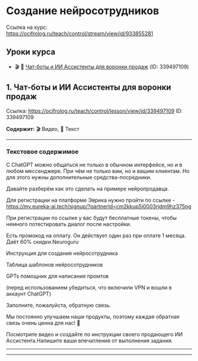 # Создание нейросотрудников

Ссылка на курс: https://ocifrolog.ru/teach/control/stream/view/id/933855281

## Уроки курса

- 🎬 📝 [Чат-боты и ИИ Ассистенты для воронки продаж](#создание-нейросотрудников-lesson-1) (ID: 339497109)

<a id='создание-нейросотрудников-lesson-1'></a>
## 1. Чат-боты и ИИ Ассистенты для воронки продаж
Ссылка: https://ocifrolog.ru/teach/control/lesson/view/id/339497109
ID: 339497109

**Содержит:** 🎬 Видео, 📝 Текст

---

### Текстовое содержимое

С ChatGPT можно общаться не только в обычном интерфейсе, но и в любом мессенджере. При чём не только вам, но и вашим клиентам. Но для этого нужны дополнительные средства-посредники.

Давайте разберём как это сделать на примере нейропродавца.

Для регистрации на платформе Эврика нужно пройти по ссылке -https://my.eureka-ai.tech/signup/?partnerId=cm2kkup5i0003rjdm9hz375ng

При регистрации по ссылке у вас будут бесплатные токены, чтобы немного потестировать диалог после настройки.

Есть промокод на оплату. Он действует один раз при оплате 1 месяца. Даёт 60% скидки.Neuroguru

Инструкция для создания нейросотрудника

Таблица шаблонов нейросотрудников

GPTs помощник для написания промтов

(перед использованием убедиться, что включили VPN и вошли в аккаунт ChatGPT)

Заполните, пожалуйста, обратную связь.

Мы постоянно улучшаем наши продукты, поэтому каждая обратная связь очень ценна для нас! 💖

Посмотрите видео и создайте по инструкции своего продающего ИИ Ассистента.Напишите ваши впечатления от выполнения задания.



---



---

<a id='нейрореалити'></a>